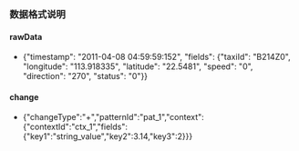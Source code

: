 ### 数据格式说明

#### rawData

- {"timestamp": "2011-04-08 04:59:59:152", "fields": {"taxiId": "B214Z0", "longitude": "113.918335", "latitude": "22.5481", "speed": "0", "direction": "270", "status": "0"}}

#### change

- {"changeType":"+","patternId":"pat_1","context":{"contextId":"ctx_1","fields":{"key1":"string_value","key2":3.14,"key3":2}}}